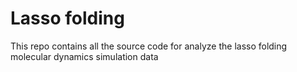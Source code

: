 # Lasso folding 
This repo contains all the source code for analyze the lasso folding molecular dynamics simulation data
